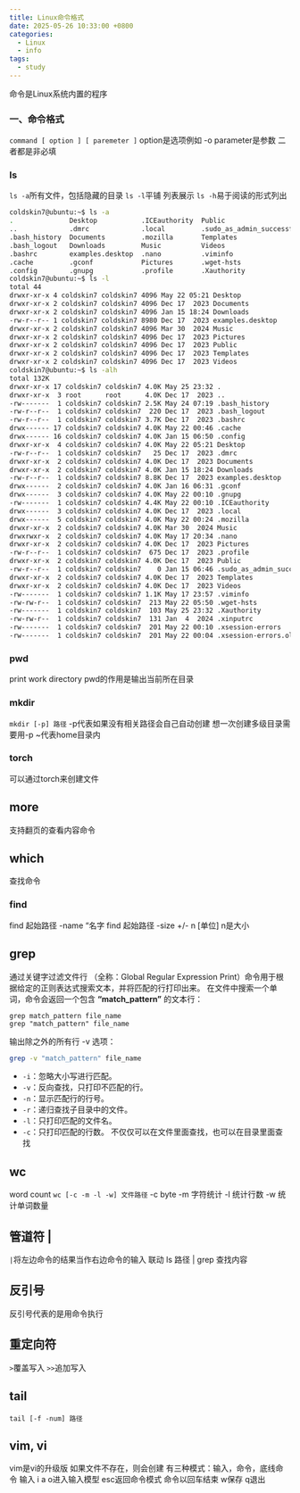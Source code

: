```yaml
---
title: Linux命令格式
date: 2025-05-26 10:33:00 +0800
categories:
  - Linux
  - info
tags:
  - study
---
```

命令是Linux系统内置的程序
### 一、命令格式
` command [ option ] [ paremeter ] `
option是选项例如 -o
parameter是参数
二者都是非必填

### ls
`ls -a`所有文件，包括隐藏的目录
`ls -l`平铺 列表展示
`ls -h`易于阅读的形式列出

```bash
coldskin7@ubuntu:~$ ls -a
.              Desktop           .ICEauthority  Public                     .xinputrc
..             .dmrc             .local         .sudo_as_admin_successful  .xsession-errors
.bash_history  Documents         .mozilla       Templates                  .xsession-errors.old
.bash_logout   Downloads         Music          Videos
.bashrc        examples.desktop  .nano          .viminfo
.cache         .gconf            Pictures       .wget-hsts
.config        .gnupg            .profile       .Xauthority
coldskin7@ubuntu:~$ ls -l
total 44
drwxr-xr-x 4 coldskin7 coldskin7 4096 May 22 05:21 Desktop
drwxr-xr-x 2 coldskin7 coldskin7 4096 Dec 17  2023 Documents
drwxr-xr-x 2 coldskin7 coldskin7 4096 Jan 15 18:24 Downloads
-rw-r--r-- 1 coldskin7 coldskin7 8980 Dec 17  2023 examples.desktop
drwxr-xr-x 2 coldskin7 coldskin7 4096 Mar 30  2024 Music
drwxr-xr-x 2 coldskin7 coldskin7 4096 Dec 17  2023 Pictures
drwxr-xr-x 2 coldskin7 coldskin7 4096 Dec 17  2023 Public
drwxr-xr-x 2 coldskin7 coldskin7 4096 Dec 17  2023 Templates
drwxr-xr-x 2 coldskin7 coldskin7 4096 Dec 17  2023 Videos
coldskin7@ubuntu:~$ ls -alh
total 132K
drwxr-xr-x 17 coldskin7 coldskin7 4.0K May 25 23:32 .
drwxr-xr-x  3 root      root      4.0K Dec 17  2023 ..
-rw-------  1 coldskin7 coldskin7 2.5K May 24 07:19 .bash_history
-rw-r--r--  1 coldskin7 coldskin7  220 Dec 17  2023 .bash_logout
-rw-r--r--  1 coldskin7 coldskin7 3.7K Dec 17  2023 .bashrc
drwx------ 17 coldskin7 coldskin7 4.0K May 22 00:46 .cache
drwx------ 16 coldskin7 coldskin7 4.0K Jan 15 06:50 .config
drwxr-xr-x  4 coldskin7 coldskin7 4.0K May 22 05:21 Desktop
-rw-r--r--  1 coldskin7 coldskin7   25 Dec 17  2023 .dmrc
drwxr-xr-x  2 coldskin7 coldskin7 4.0K Dec 17  2023 Documents
drwxr-xr-x  2 coldskin7 coldskin7 4.0K Jan 15 18:24 Downloads
-rw-r--r--  1 coldskin7 coldskin7 8.8K Dec 17  2023 examples.desktop
drwx------  2 coldskin7 coldskin7 4.0K Jan 16 06:31 .gconf
drwx------  3 coldskin7 coldskin7 4.0K May 22 00:10 .gnupg
-rw-------  1 coldskin7 coldskin7 4.4K May 22 00:10 .ICEauthority
drwx------  3 coldskin7 coldskin7 4.0K Dec 17  2023 .local
drwx------  5 coldskin7 coldskin7 4.0K May 22 00:24 .mozilla
drwxr-xr-x  2 coldskin7 coldskin7 4.0K Mar 30  2024 Music
drwxrwxr-x  2 coldskin7 coldskin7 4.0K May 17 20:34 .nano
drwxr-xr-x  2 coldskin7 coldskin7 4.0K Dec 17  2023 Pictures
-rw-r--r--  1 coldskin7 coldskin7  675 Dec 17  2023 .profile
drwxr-xr-x  2 coldskin7 coldskin7 4.0K Dec 17  2023 Public
-rw-r--r--  1 coldskin7 coldskin7    0 Jan 15 06:46 .sudo_as_admin_successful
drwxr-xr-x  2 coldskin7 coldskin7 4.0K Dec 17  2023 Templates
drwxr-xr-x  2 coldskin7 coldskin7 4.0K Dec 17  2023 Videos
-rw-------  1 coldskin7 coldskin7 1.1K May 17 23:57 .viminfo
-rw-rw-r--  1 coldskin7 coldskin7  213 May 22 05:50 .wget-hsts
-rw-------  1 coldskin7 coldskin7  103 May 25 23:32 .Xauthority
-rw-rw-r--  1 coldskin7 coldskin7  131 Jan  4  2024 .xinputrc
-rw-------  1 coldskin7 coldskin7  201 May 22 00:10 .xsession-errors
-rw-------  1 coldskin7 coldskin7  201 May 22 00:04 .xsession-errors.old
```

### pwd
print work directory
pwd的作用是输出当前所在目录
### mkdir
`mkdir [-p] 路径`
-p代表如果没有相关路径会自己自动创建
想一次创建多级目录需要用-p
~代表home目录内
### torch
可以通过torch来创建文件
## more
支持翻页的查看内容命令

## which
查找命令

### find
find 起始路径 -name “名字
find 起始路径 -size +/- n  [单位]
n是大小

## grep
通过关键字过滤文件行
（全称：Global Regular Expression Print）命令用于根据给定的正则表达式搜索文本，并将匹配的行打印出来。
在文件中搜索一个单词，命令会返回一个包含 **“match_pattern”** 的文本行：

```shell
grep match_pattern file_name
grep "match_pattern" file_name
```
输出除之外的所有行 -v 选项：
```bash
grep -v "match_pattern" file_name
```
- `-i`：忽略大小写进行匹配。
- `-v`：反向查找，只打印不匹配的行。
- `-n`：显示匹配行的行号。
- `-r`：递归查找子目录中的文件。
- `-l`：只打印匹配的文件名。
- `-c`：只打印匹配的行数。
不仅仅可以在文件里面查找，也可以在目录里面查找

## wc
word count
`wc [-c -m -l -w] 文件路径`
-c byte
-m 字符统计
-l 统计行数
-w 统计单词数量

## 管道符 |
`|`将左边命令的结果当作右边命令的输入
联动 ls 路径 | grep 查找内容

## 反引号
反引号代表的是用命令执行

## 重定向符
`>`覆盖写入
`>>`追加写入

## tail
`tail [-f -num] 路径`

## vim, vi
vim是vi的升级版
如果文件不存在，则会创建
有三种模式：输入，命令，底线命令
输入 i a o进入输入模型
esc返回命令模式
命令以回车结束
w保存 q退出

